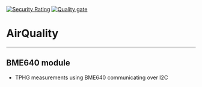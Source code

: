 
[![Security Rating](https://sonarcloud.io/api/project_badges/measure?project=engelsman16_AirQuality&metric=security_rating)](https://sonarcloud.io/summary/new_code?id=engelsman16_AirQuality) [![Quality gate](https://sonarcloud.io/api/project_badges/quality_gate?project=engelsman16_AirQuality)](https://sonarcloud.io/summary/new_code?id=engelsman16_AirQuality)

# AirQuality 
---

## BME640 module
* TPHG measurements using BME640 communicating over I2C
